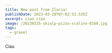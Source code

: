 ```yaml
---
title: New post from Ilaria!
publishDate: 2023-03-28T07:02:52.535Z
excerpt: ciao ciao
image: /20230225-skialp-pizzo-scalino-0160.jpg
tags:
  - gravel
---
```


Ciau
